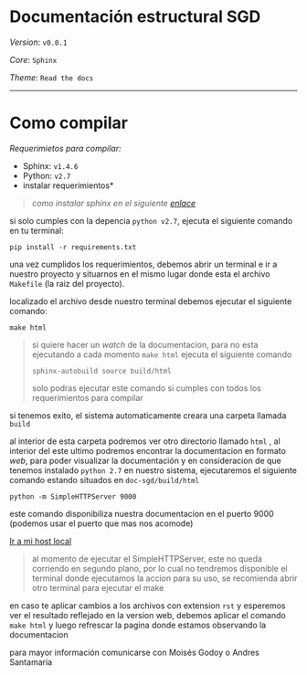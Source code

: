 # Documentación estructural SGD

_Version_: ```v0.0.1```

_Core_: ```Sphinx```

_Theme_: ```Read the docs```


____________

# Como compilar

_Requerimietos para compilar:_

- Sphinx: ```v1.4.6```
- Python: ```v2.7```
- instalar requerimientos*

>_como instalar sphinx en el siguiente [enlace](http://www.sphinx-doc.org/es/stable/install.html)_

si solo cumples con la depencia ```python v2.7```, ejecuta el siguiente comando en tu terminal:

```pip install -r requirements.txt```

una vez cumplidos los requerimientos, debemos abrir un terminal e ir a nuestro proyecto y situarnos 
en el mismo lugar donde esta el archivo ```Makefile``` (la raiz del proyecto).

localizado el archivo desde nuestro terminal debemos ejecutar el siguiente comando:

```make html```

> si quiere hacer un _watch_ de la documentacion, para no esta ejecutando a cada momento ```make html```
> ejecuta el siguiente comando
>
> ```sphinx-autobuild source build/html```
>
> solo podras ejecutar este comando si cumples con todos los requerimientos para compilar


si tenemos exito, el sistema automaticamente creara una carpeta llamada ```build```

al interior de esta carpeta podremos ver otro directorio llamado ```html``` , al interior del este ultimo
podremos encontrar la documentacion en formato _web_, para poder visualizar la documentación y en consideracion de que tenemos
instalado ```python 2.7``` en nuestro sistema, ejecutaremos el siguiente comando estando situados en ```doc-sgd/build/html```

```python -m SimpleHTTPServer 9000```

este comando disponibiliza nuestra documentacion en el puerto 9000 (podemos usar el puerto que mas nos acomode)

[Ir a mi host local](http://localhost:9000)

>al momento de ejecutar el SimpleHTTPServer, este no queda corriendo en segundo plano, 
>por lo cual no tendremos disponible el terminal donde ejecutamos la accion para su uso, se recomienda abrir otro terminal para ejecutar el make


en caso te aplicar cambios a los archivos con extension ```rst``` y esperemos ver el resultado reflejado en la version web, debemos 
aplicar el comando ```make html``` y luego refrescar la pagina donde estamos observando la documentacion

para mayor información comunicarse con Moisés Godoy o Andres Santamaria